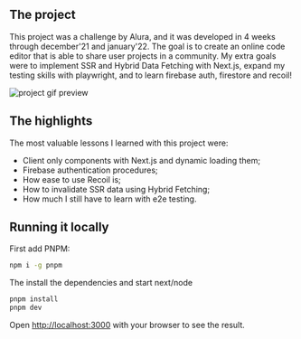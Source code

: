 ## The project

This project was a challenge by Alura, and it was developed in 4 weeks through december'21 and january'22. The goal is to create an online code editor that is able to share user projects in a community. My extra goals were to implement SSR and Hybrid Data Fetching with Next.js, expand my testing skills with playwright, and to learn firebase auth, firestore and recoil!

![project gif preview](https://i.imgur.com/HjEG9cd.gif)

## The highlights

The most valuable lessons I learned with this project were:

- Client only components with Next.js and dynamic loading them;
- Firebase authentication procedures;
- How ease to use Recoil is;
- How to invalidate SSR data using Hybrid Fetching;
- How much I still have to learn with e2e testing.

## Running it locally

First add PNPM:

```bash
npm i -g pnpm
```

The install the dependencies and start next/node

```bash
pnpm install
pnpm dev
```

Open [http://localhost:3000](http://localhost:3000) with your browser to see the result.
